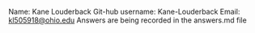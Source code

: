 Name: Kane Louderback
Git-hub username: Kane-Louderback
Email: kl505918@ohio.edu
Answers are being recorded in the answers.md file
